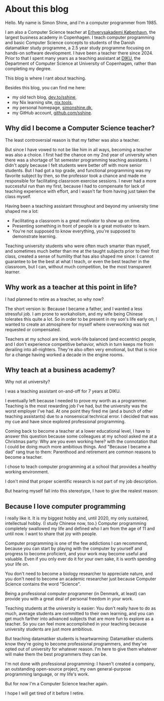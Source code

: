 # About this blog

Hello. My name is Simon Shine, and I'm a computer programmer from 1985.

I am also a Computer Science teacher at [Erhvervsakademi København][ek], the
largest business academy in Copenhagen. I teach computer programming and basic
Computer Science concepts to students of the Danish datamatiker study
programme, a 2.5 year study programme focusing on hands-on software
development. I have been a teacher there since 2024. Prior to that I spent many
years as a teaching assistant at [DIKU][diku], the Department of Computer Science at
University of Copenhagen, rather than completing my degree.

[ek]: https://kea.dk
[diku]: https://di.ku.dk

This blog is where I rant about teaching.

Besides this blog, you can find me here:

- my old tech blog, [dev.to/sshine][dev-to],
- my Nix learning site, [nix.tools][nix-tools],
- my personal homepage, [simonshine.dk][simonshine-dk],
- my GitHub account, [github.com/sshine][github].

[dev-to]: https://dev.to/sshine
[nix-tools]: https://nix.tools
[simonshine-dk]: https://simonshine.dk
[github]: https://github.com/sshine

## Why did I become a Computer Science teacher?

The least controversial reason is that my father was also a teacher.

But since I have vowed to not be like him in all ways, becoming a teacher was
also a choice. I first had the chance on my 2nd year of university when there
was a shortage of 1st semester programming teaching assistants. I didn't apply
because I felt students were better off with more senior students. But I had
got a top grade, and functional programming was my favorite subject by then,
so the professor took a chance and made me responsible for facilitating
classroom exercise sessions. I never had a more successful run than my first,
because I had to compensate for lack of teaching experience with effort, and
I wasn't far from having just taken the class myself.

Having been a teaching assistant throughout and beyond my university time
shaped me a lot:
- Facilitating a classroom is a great motivator to show up on time.
- Presenting something in front of people is a great motivator to learn.
- You're not supposed to know everything, you're supposed to demonstrate learning.

Teaching university students who were often much smarter than myself, and
sometimes much better than me at the taught subjects prior to their first
class, created a sense of humility that has also shaped me since: I cannot
guarantee to be the best at what I teach, or even the best teacher in the
classroom, but I can, without much competition, be the most transparent
learner.

## Why work as a teacher at this point in life?

I had planned to retire as a teacher, so why now?

The short version is: Because I became a father, and I wanted a less stressful
job. I am prone to workaholism, and my wife being Chinese tolerates this quite
a lot. So in order to be present in my son's life early on, I wanted to create
an atmosphere for myself where overworking was not requested or compensated.

Teachers at my school are kind, work-life balanced (and eccentric) people, and
I don't experience competitive behavior, which in turn keeps me from derailing
into all-nighters. They're also often very emotional, but that is nice for a
change having worked a decade in the engine rooms.

## Why teach at a business academy?

Why not at university?

I was a teaching assistant on-and-off for 7 years at DIKU.

I eventually left because I needed to prove my worth as a programmer. Teaching
is the most rewarding job I've had, but the university was the worst employer
I've had. At one point they fired me (and a bunch of other teaching assistants)
due to a nonsensical technical error. I decided that was my cue and have since
explored professional programming.

Coming back to become a teacher at a lower educational level, I have to answer
this question because some colleagues at my school asked me at a Christmas
party: Why are you even working here? with the connotation that I could be
doing much more ambitious things. And "Because I became a dad" rang true to
them: Parenthood and retirement are common reasons to become a teacher.

I chose to teach computer programming at a school that provides a healthy
working environment.

I don't mind that proper scientific research is not part of my job description.

But hearing myself fall into this stereotype, I have to give the realest
reason:

## Because I love computer programming

I really like it. It is my biggest hobby and, until 2020, my only sustained,
intellectual hobby. (I study Chinese now, too.) Computer programming completely
swallowed my life and defined who I am from the age of 11 and until now. I want
to share that joy with people.

Computer programming is one of the few addictions I can recommend, because you
can start by playing with the computer by yourself and progress to become
proficient, and your work may become useful and valuable. Even if you only ever
do it for your own sake, it is worth spending your life on.

You don't need to become a biology researcher to appreciate nature, and you
don't need to become an academic researcher just because Computer Science
contains the word "Science".

Being a professional computer programmer (in Denmark, at least) can provide you
with a great deal of personal freedom in your work.

Teaching students at the university is easier: You don't really have to do as
much, average students are committed to their own learning, and you can get
much farther into advanced subjects that are more fun to explore as a teacher.
So you can feel more accomplished in your teaching because university students
are just more ambitious.

But teaching datamatiker students is heartwarming: Datamatiker students know
they're going to become professional programmers, and they've opted out of
university for whatever reason. I'm here to give them whatever will make them
the best programmers they can be.

I'm not done with professional programming: I haven't created a company, an
outstanding open-source project, my own general-purpose programming language,
or my life's work.

But for now I'm a Computer Science teacher again.

I hope I will get tired of it before I retire.
